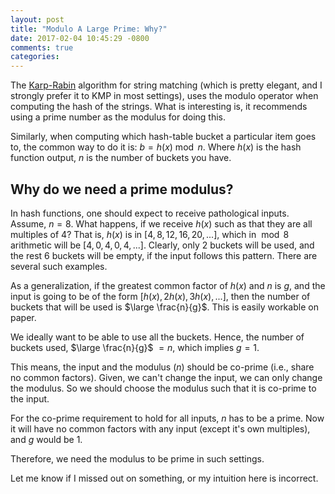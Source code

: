 ```yaml
---
layout: post
title: "Modulo A Large Prime: Why?"
date: 2017-02-04 10:45:29 -0800
comments: true
categories:
---
```

The <a href="https://en.wikipedia.org/wiki/Rabin%E2%80%93Karp_algorithm" target="_blank">Karp-Rabin</a> algorithm for string matching (which is pretty elegant, and I strongly prefer it to KMP in most settings), uses the modulo operator when computing the hash of the strings. What is interesting is, it recommends using a prime number as the modulus for doing this.

Similarly, when computing which hash-table bucket a particular item goes to, the common way to do it is: $b = h(x)\bmod n$. Where $h(x)$ is the hash function output, $n$ is the number of buckets you have.

## Why do we need a prime modulus?
In hash functions, one should expect to receive pathological inputs. Assume, $n = 8$. What happens, if we receive $h(x)$ such as that they are all multiples of $4$? That is, $h(x)$ is in $[4, 8, 12, 16, 20, ...]$, which in $\bmod 8$ arithmetic will be $[4, 0, 4, 0, 4, ...]$. Clearly, only 2 buckets will be used, and the rest 6 buckets will be empty, if the input follows this pattern. There are several such examples.

As a generalization, if the greatest common factor of $h(x)$ and $n$ is $g$, and the input is going to be of the form $[h(x), 2h(x), 3h(x), ...]$, then the number of buckets that will be used is $\large \frac{n}{g}$. This is easily workable on paper.

We ideally want to be able to use all the buckets. Hence, the number of buckets used, $\large \frac{n}{g}$ $= n$, which implies $g = 1$.

This means, the input and the modulus ($n$) should be co-prime (i.e., share no common factors). Given, we can't change the input, we can only change the modulus. So we should choose the modulus such that it is co-prime to the input.

For the co-prime requirement to hold for all inputs, $n$ has to be a prime. Now it will have no common factors with any input (except it's own multiples), and $g$ would be 1.

Therefore, we need the modulus to be prime in such settings.

Let me know if I missed out on something, or my intuition here is incorrect.
